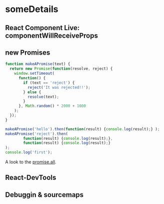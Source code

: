 # someDetails

## React Component Live: componentWillReceiveProps
## new Promises
```js
function makeAPromise(text) {
  return new Promise(function(resolve, reject) {
    window.setTimeout(
      function() {
        if (text == 'reject') {
          reject('It was rejected!!');
        } else {
          resolve(text);
        }
      }, Math.random() * 2000 + 1000
    );
  });
}

makeAPromise('hello').then(function(result) {console.log(result);} );
makeAPromise('reject').then(
        function(result) {console.log(result);}, 
        function(result) {console.log(result);}
);
console.log('first');
```

A look to the [promise.all](https://developer.mozilla.org/en-US/docs/Web/JavaScript/Reference/Global_Objects/Promise/all).
## React-DevTools
## Debuggin & sourcemaps
